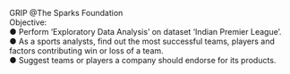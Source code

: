 GRIP @The Sparks Foundation<br>
Objective:<br>
● Perform ‘Exploratory Data Analysis’ on dataset ‘Indian Premier League’.<br>
● As a sports analysts, find out the most successful teams, players and factors contributing win or loss of a team.<br>
● Suggest teams or players a company should endorse for its products.
